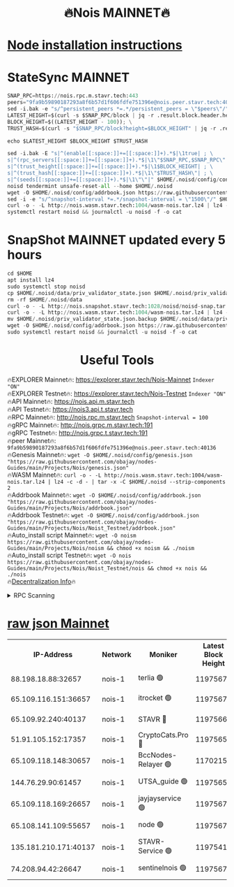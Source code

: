 <h1 align="center"> 🔥Nois MAINNET🔥</h1>

[Node installation instructions](https://github.com/obajay/nodes-Guides/tree/main/Projects/Nois)
=
# StateSync MAINNET
```python
SNAP_RPC=https://nois.rpc.m.stavr.tech:443
peers="9fa9b59890187293a8f6b57d1f606fdfe751396e@nois.peer.stavr.tech:40136"
sed -i.bak -e "s/^persistent_peers *=.*/persistent_peers = \"$peers\"/" $HOME/.noisd/config/config.toml
LATEST_HEIGHT=$(curl -s $SNAP_RPC/block | jq -r .result.block.header.height); \
BLOCK_HEIGHT=$((LATEST_HEIGHT - 100)); \
TRUST_HASH=$(curl -s "$SNAP_RPC/block?height=$BLOCK_HEIGHT" | jq -r .result.block_id.hash)

echo $LATEST_HEIGHT $BLOCK_HEIGHT $TRUST_HASH

sed -i.bak -E "s|^(enable[[:space:]]+=[[:space:]]+).*$|\1true| ; \
s|^(rpc_servers[[:space:]]+=[[:space:]]+).*$|\1\"$SNAP_RPC,$SNAP_RPC\"| ; \
s|^(trust_height[[:space:]]+=[[:space:]]+).*$|\1$BLOCK_HEIGHT| ; \
s|^(trust_hash[[:space:]]+=[[:space:]]+).*$|\1\"$TRUST_HASH\"| ; \
s|^(seeds[[:space:]]+=[[:space:]]+).*$|\1\"\"|" $HOME/.noisd/config/config.toml
noisd tendermint unsafe-reset-all --home $HOME/.noisd
wget -O $HOME/.noisd/config/addrbook.json https://raw.githubusercontent.com/obajay/nodes-Guides/main/Projects/Nois/addrbook.json
sed -i -e "s/^snapshot-interval *=.*/snapshot-interval = \"1500\"/" $HOME/.noisd/config/app.toml
curl -o - -L http://nois.wasm.stavr.tech:1004/wasm-nois.tar.lz4 | lz4 -c -d - | tar -x -C $HOME/.noisd --strip-components 2
systemctl restart noisd && journalctl -u noisd -f -o cat

```

# SnapShot MAINNET updated every 5 hours
```python
cd $HOME
apt install lz4
sudo systemctl stop noisd
cp $HOME/.noisd/data/priv_validator_state.json $HOME/.noisd/priv_validator_state.json.backup
rm -rf $HOME/.noisd/data
curl -o - -L http://nois.snapshot.stavr.tech:1028/noisd/noisd-snap.tar.lz4 | lz4 -c -d - | tar -x -C $HOME/.noisd --strip-components 2
curl -o - -L http://nois.wasm.stavr.tech:1004/wasm-nois.tar.lz4 | lz4 -c -d - | tar -x -C $HOME/.noisd --strip-components 2
mv $HOME/.noisd/priv_validator_state.json.backup $HOME/.noisd/data/priv_validator_state.json
wget -O $HOME/.noisd/config/addrbook.json https://raw.githubusercontent.com/obajay/nodes-Guides/main/Projects/Nois/addrbook.json
sudo systemctl restart noisd && journalctl -u noisd -f -o cat
```
 <h1 align="center"> Useful Tools</h1>

🔥EXPLORER Mainnet🔥:       https://explorer.stavr.tech/Nois-Mainnet         `Indexer "ON"` \
🔥EXPLORER Testnet🔥:         https://explorer.stavr.tech/Nois-Testnet                 `Indexer "ON"` \
🔥API Mainnet🔥:                    https://nois.api.m.stavr.tech \
🔥API Testnet🔥:                      https://nois3.api.t.stavr.tech \
🔥RPC Mainnet🔥:                   http://nois.rpc.m.stavr.tech          `Snapshot-interval = 100` \
🔥gRPC Mainnet🔥:                 http://nois.grpc.m.stavr.tech:191 \
🔥gRPC Testnet🔥:                   http://nois.grpc.t.stavr.tech:191 \
🔥peer Mainnet🔥:           `9fa9b59890187293a8f6b57d1f606fdfe751396e@nois.peer.stavr.tech:40136` \
🔥Genesis Mainnet🔥:     ```wget -O $HOME/.noisd/config/genesis.json "https://raw.githubusercontent.com/obajay/nodes-Guides/main/Projects/Nois/genesis.json"``` \
🔥WASM Mainnet🔥:        ```curl -o - -L http://nois.wasm.stavr.tech:1004/wasm-nois.tar.lz4 | lz4 -c -d - | tar -x -C $HOME/.noisd --strip-components 2``` \
🔥Addrbook Mainnet🔥:    ```wget -O $HOME/.noisd/config/addrbook.json "https://raw.githubusercontent.com/obajay/nodes-Guides/main/Projects/Nois/addrbook.json"``` \
🔥Addrbook Testnet🔥:    ```wget -O $HOME/.noisd/config/addrbook.json "https://raw.githubusercontent.com/obajay/nodes-Guides/main/Projects/Nois/Noist_Testnet/addrbook.json"``` \
🔥Auto_install script Mainnet🔥: ```wget -O noism https://raw.githubusercontent.com/obajay/nodes-Guides/main/Projects/Nois/noism && chmod +x noism && ./noism``` \
🔥Auto_install script Testnet🔥: ```wget -O nois https://raw.githubusercontent.com/obajay/nodes-Guides/main/Projects/Nois/Noist_Testnet/nois && chmod +x nois && ./nois``` \
🔥[Decentralization Info](https://github.com/obajay/StateSync-snapshots/tree/main/Projects/Nois/Decentralization)🔥


<details>
<summary>RPC Scanning</summary>

<h2 align="center"> We scan nodes in real time every 4 hours. And we provide the final result of RPC endpoints.
We cannot influence the operation of these nodes in any way. </h2>


```python
If Voting Power is higher than 0 --> then the Node is a validator of the network and may be subject to attack and be a potential threat to the chain.
```
```python
We marked such validators with a red symbol
```

</details>

[raw json Mainnet](https://rpc-check.noism.stavr.tech/noism/rpc-noism-result.json)
=



<table><tr><th>IP-Address</th><th>Network</th><th>Moniker</th><th>Latest Block Height</th><th>Earliest Block Height</th><th>Catching Up</th><th>Tx Index</th><th>Voting Power</th><th>Scan Time</th></tr><tr><td>88.198.18.88:32657</td><td>nois-1</td><td>terlia 🟢</td><td>11975675</td><td>8048250</td><td>False</td><td>on</td><td>0</td><td>2024-02-20T19:26:30.953320546UTC</td></tr><tr><td>65.109.116.151:36657</td><td>nois-1</td><td>itrocket 🟢</td><td>11975678</td><td>8896001</td><td>False</td><td>on</td><td>0</td><td>2024-02-20T19:26:37.945481213UTC</td></tr><tr><td>65.109.92.240:40137</td><td>nois-1</td><td>STAVR 🔴</td><td>11975665</td><td>9359996</td><td>False</td><td>on</td><td>814438</td><td>2024-02-20T19:26:06.998245888UTC</td></tr><tr><td>51.91.105.152:17357</td><td>nois-1</td><td>CryptoCats.Pro 🔴</td><td>11975657</td><td>10276766</td><td>False</td><td>on</td><td>850576</td><td>2024-02-20T19:25:45.360673497UTC</td></tr><tr><td>65.109.118.148:30657</td><td>nois-1</td><td>BccNodes-Relayer 🟢</td><td>11702156</td><td>10878428</td><td>False</td><td>on</td><td>0</td><td>2024-02-20T19:26:38.342796286UTC</td></tr><tr><td>144.76.29.90:61457</td><td>nois-1</td><td>UTSA_guide 🟢</td><td>11975657</td><td>11208001</td><td>False</td><td>on</td><td>0</td><td>2024-02-20T19:25:45.670599629UTC</td></tr><tr><td>65.109.118.169:26657</td><td>nois-1</td><td>jayjayservice 🟢</td><td>11975671</td><td>11427217</td><td>False</td><td>on</td><td>0</td><td>2024-02-20T19:26:19.600542707UTC</td></tr><tr><td>65.108.141.109:55657</td><td>nois-1</td><td>node 🟢</td><td>11975676</td><td>11498083</td><td>False</td><td>on</td><td>0</td><td>2024-02-20T19:26:31.296907548UTC</td></tr><tr><td>135.181.210.171:40137</td><td>nois-1</td><td>STAVR-Service 🟢</td><td>11975410</td><td>11677565</td><td>False</td><td>on</td><td>0</td><td>2024-02-20T19:26:06.642017961UTC</td></tr><tr><td>74.208.94.42:26647</td><td>nois-1</td><td>sentinelnois 🟢</td><td>11975672</td><td>11854428</td><td>False</td><td>on</td><td>0</td><td>2024-02-20T19:26:22.362389488UTC</td></tr></table>
